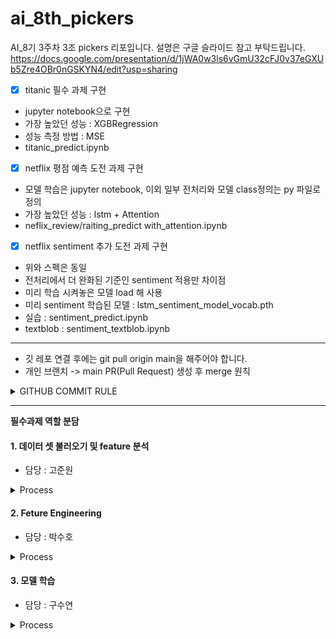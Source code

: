# ai_8th_pickers
AI_8기 3주차 3조 pickers 리포입니다.
설명은 구글 슬라이드 참고 부탁드립니다.
https://docs.google.com/presentation/d/1jWA0w3ls6vGmU32cFJ0v37eGXUb5Zre4OBr0nGSKYN4/edit?usp=sharing

- [X] titanic 필수 과제 구현  
- jupyter notebook으로 구현
- 가장 높았던 성능 : XGBRegression
- 성능 측정 방법 : MSE
- titanic_predict.ipynb
- [X] netflix 평점 예측 도전 과제 구현
- 모델 학습은 jupyter notebook, 이외 일부 전처리와 모델 class정의는 py 파일로 정의
- 가장 높았던 성능 : lstm + Attention
- neflix_review/raiting_predict with_attention.ipynb   
- [X] netflix sentiment 추가 도전 과제 구현
- 위와 스펙은 동일
- 전처리에서 더 완화된 기준인 sentiment 적용만 차이점
- 미리 학습 시켜놓은 모델 load 해 사용
- 미리 sentiment 학습된 모델 : lstm_sentiment_model_vocab.pth
- 실습 : sentiment_predict.ipynb
- textblob : sentiment_textblob.ipynb  

---
- 깃 레포 연결 후에는 git pull origin main을 해주어야 합니다.
- 개인 브랜치 -> main PR(Pull Request) 생성 후 merge 원칙

<details>
    <summary>
    GITHUB COMMIT RULE
    </summary>

    - feat 		: 새로운 기능 추가
    - fix 		: 버그 수정
    - docs 		: 문서 수정
    - style 	: 코드 formatting, 세미콜론(;) 누락, 코드 변경이 없는 경우
    - refactor 	: 코드 리팩토링
    - test 		: 테스트 코드, 리팽토링 테스트 코드 추가
    - chore 	: 빌드 업무 수정, 패키지 매니저 수정
</details>

---
**필수과제 역할 분담**

#### 1. 데이터 셋 불러오기 및 feature 분석
- 담당 : 고준원

<details>
    <summary>
    Process
    </summary>

    1. seaborn 라이브러리에 있는 titanic 데이터를 불러옵니다.
    2-1. 데이터의 feature를 파악하기 위해 아래의 다양한 feature 분석을 수행해주세요. 
    2-2. describe 함수를 통해서 기본적인 통계를 확인해주세요. 
    2-3. describe 함수를 통해 확인할 수 있는 count, std, min, 25%, 50%, 70%, max 가 각각 무슨 뜻인지 주석 혹은 markdown 블록으로 간단히 설명해주세요. 
    2-4. isnull() 함수와 sum()  함수를 이용해 각 열의 결측치 갯수를 확인해주세요. 
</details>

#### 2. Feture Engineering
- 담당 : 박수호

<details>
    <summary>
    Process
    </summary>
    
    1-1. 결측치 처리 : Age(나이)의 결측치는 중앙값으로, Embarked(승선 항구)의 결측치는 최빈값으로 대체해주세요. 모두 대체한 후에, 대체 결과를 isnull() 함수와 sum()  함수를 이용해서 확인해주세요. 
    1-2. Sex(성별)를 남자는 0, 여자는 1로 변환해주세요. alive(생존여부)를 True는 1, False는 0으로 변환해주세요. Embarked(승선 항구)는 ‘C’는 0으로, Q는 1으로, ‘S’는 2로 변환해주세요. 모두 변환한 후에, 변환 결과를 head 함수를 이용해 확인해주세요. 
    1-3. SibSip(타이타닉호에 동승한 자매 및 배우자의 수), Parch(타이타닉호에 동승한 부모 및 자식의 수)를 통해서 family_size(가족크기)를 생성해주세요. 새로운 feature를 head 함수를 이용해 확인해주세요. 
</details>

#### 3. 모델 학습
- 담당 : 구수연
<details>
    <summary>
    Process
    </summary>
    
    1-1. 모델 학습 준비 : 이제 모델을 학습시키기 위한 데이터를 준비하겠습니다. 학습에 필요한 feature은 'survived', 'pclass', 'sex', 'age', 'sibsp', 'parch', 'fare', 'embarked', ‘family_size’ 입니다. feature과 target을 분리해주세요.  그 다음 데이터 스케일링을 진행해주세요.

    1-2. 이제 Logistic Regression, Random Forest, XGBoost를 통해서 생존자를 예측하는 모델을 학습하세요. 학습이 끝난 뒤 Logistic Regression과 Random Forest는 모델 accuracy를 통해, XGBoost는 mean squared error를 통해 test data를 예측하세요. 
</details>


